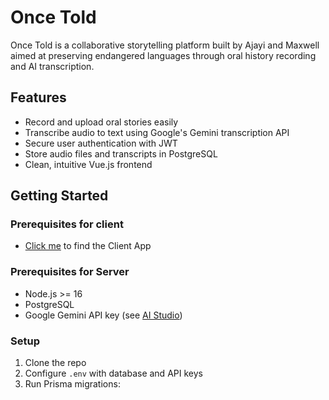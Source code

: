 # Once Told

Once Told is a collaborative storytelling platform built by Ajayi and Maxwell aimed at preserving endangered languages through oral history recording and AI transcription.

## Features

- Record and upload oral stories easily  
- Transcribe audio to text using Google's Gemini transcription API  
- Secure user authentication with JWT  
- Store audio files and transcripts in PostgreSQL  
- Clean, intuitive Vue.js frontend  

## Getting Started

### Prerequisites for client
- [Click me](https://github.com/Maxxiejay/once-told) to find the Client App
  
### Prerequisites for Server

- Node.js >= 16  
- PostgreSQL  
- Google Gemini API key (see [AI Studio](https://aistudio.google.com))  

### Setup

1. Clone the repo  
2. Configure `.env` with database and API keys  
3. Run Prisma migrations:

